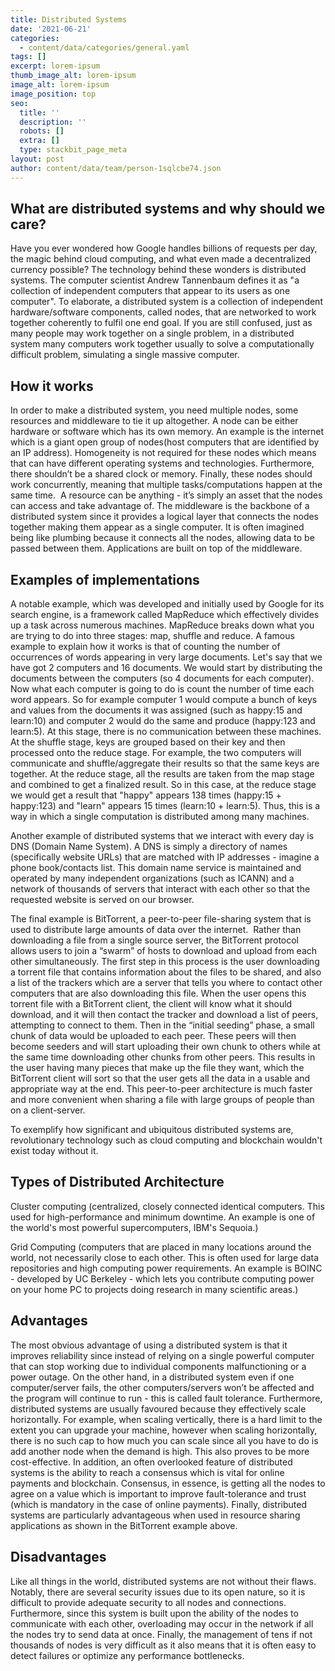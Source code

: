 ```yaml
---
title: Distributed Systems
date: '2021-06-21'
categories:
  - content/data/categories/general.yaml
tags: []
excerpt: lorem-ipsum
thumb_image_alt: lorem-ipsum
image_alt: lorem-ipsum
image_position: top
seo:
  title: ''
  description: ''
  robots: []
  extra: []
  type: stackbit_page_meta
layout: post
author: content/data/team/person-1sqlcbe74.json
---
```

## What are distributed systems and why should we care?

Have you ever wondered how Google handles billions of requests per day, the magic behind cloud computing, and what even made a decentralized currency possible? The technology behind these wonders is distributed systems. The computer scientist Andrew Tannenbaum defines it as "a collection of independent computers that appear to its users as one computer". To elaborate, a distributed system is a collection of independent hardware/software components, called nodes, that are networked to work together coherently to fulfil one end goal. If you are still confused, just as many people may work together on a single problem, in a distributed system many computers work together usually to solve a computationally difficult problem, simulating a single massive computer. 



## How it works

In order to make a distributed system, you need multiple nodes, some resources and middleware to tie it up altogether. A node can be either hardware or software which has its own memory. An example is the internet which is a giant open group of nodes(host computers that are identified by an IP address). Homogeneity is not required for these nodes which means that can have different operating systems and technologies. Furthermore, there shouldn’t be a shared clock or memory. Finally, these nodes should work concurrently, meaning that multiple tasks/computations happen at the same time.  A resource can be anything - it’s simply an asset that the nodes can access and take advantage of. The middleware is the backbone of a distributed system since it provides a logical layer that connects the nodes together making them appear as a single computer. It is often imagined being like plumbing because it connects all the nodes, allowing data to be passed between them. Applications are built on top of the middleware. 



## Examples of implementations

A notable example, which was developed and initially used by Google for its search engine, is a framework called MapReduce which effectively divides up a task across numerous machines. MapReduce breaks down what you are trying to do into three stages: map, shuffle and reduce. A famous example to explain how it works is that of counting the number of occurrences of words appearing in very large documents. Let's say that we have got 2 computers and 16 documents. We would start by distributing the documents between the computers (so 4 documents for each computer). Now what each computer is going to do is count the number of time each word appears. So for example computer 1 would compute a bunch of keys and values from the documents it was assigned (such as happy:15 and learn:10) and computer 2 would do the same and produce (happy:123 and learn:5). At this stage, there is no communication between these machines. At the shuffle stage, keys are grouped based on their key and then processed onto the reduce stage. For example, the two computers will communicate and shuffle/aggregate their results so that the same keys are together. At the reduce stage, all the results are taken from the map stage and combined to get a finalized result. So in this case, at the reduce stage we would get a result that "happy" appears 138 times (happy:15 + happy:123) and "learn" appears 15 times (learn:10 + learn:5). Thus, this is a way in which a single computation is distributed among many machines.

Another example of distributed systems that we interact with every day is DNS (Domain Name System). A DNS is simply a directory of names (specifically website URLs) that are matched with IP addresses - imagine a phone book/contacts list. This domain name service is maintained and operated by many independent organizations (such as ICANN) and a network of thousands of servers that interact with each other so that the requested website is served on our browser. 

The final example is BitTorrent, a peer-to-peer file-sharing system that is used to distribute large amounts of data over the internet.  Rather than downloading a file from a single source server, the BitTorrent protocol allows users to join a “swarm” of hosts to download and upload from each other simultaneously. The first step in this process is the user downloading a torrent file that contains information about the files to be shared, and also a list of the trackers which are a server that tells you where to contact other computers that are also downloading this file. When the user opens this torrent file with a BitTorrent client, the client will know what it should download, and it will then contact the tracker and download a list of peers, attempting to connect to them. Then in the “initial seeding” phase, a small chunk of data would be uploaded to each peer. These peers will then become seeders and will start uploading their own chunk to others while at the same time downloading other chunks from other peers. This results in the user having many pieces that make up the file they want, which the BitTorrent client will sort so that the user gets all the data in a usable and appropriate way at the end. This peer-to-peer architecture is much faster and more convenient when sharing a file with large groups of people than on a client-server. 

To exemplify how significant and ubiquitous distributed systems are, revolutionary technology such as cloud computing and blockchain wouldn't exist today without it. 



## Types of Distributed Architecture

Cluster computing (centralized, closely connected identical computers. This used for high-performance and minimum downtime. An example is one of the world's most powerful supercomputers, IBM's Sequoia.)

Grid Computing (computers that are placed in many locations around the world, not necessarily close to each other. This is often used for large data repositories and high computing power requirements. An example is BOINC - developed by UC Berkeley - which lets you contribute computing power on your home PC to projects doing research in many scientific areas.)



## Advantages

The most obvious advantage of using a distributed system is that it improves reliability since instead of relying on a single powerful computer that can stop working due to individual components malfunctioning or a power outage. On the other hand, in a distributed system even if one computer/server fails, the other computers/servers won’t be affected and the program will continue to run - this is called fault tolerance. Furthermore, distributed systems are usually favoured because they effectively scale horizontally. For example, when scaling vertically, there is a hard limit to the extent you can upgrade your machine, however when scaling horizontally, there is no such cap to how much you can scale since all you have to do is add another node when the demand is high. This also proves to be more cost-effective. In addition, an often overlooked feature of distributed systems is the ability to reach a consensus which is vital for online payments and blockchain. Consensus, in essence, is getting all the nodes to agree on a value which is important to improve fault-tolerance and trust (which is mandatory in the case of online payments). Finally, distributed systems are particularly advantageous when used in resource sharing applications as shown in the BitTorrent example above.



## Disadvantages

Like all things in the world, distributed systems are not without their flaws. Notably, there are several security issues due to its open nature, so it is difficult to provide adequate security to all nodes and connections. Furthermore, since this system is built upon the ability of the nodes to communicate with each other, overloading may occur in the network if all the nodes try to send data at once. Finally, the management of tens if not thousands of nodes is very difficult as it also means that it is often easy to detect failures or optimize any performance bottlenecks. 
